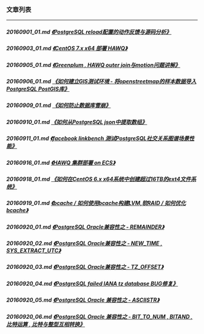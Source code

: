 ### 文章列表  
----  
##### 20160901_01.md   [《PostgreSQL reload配置的动作反馈与源码分析》](20160901_01.md)  
##### 20160903_01.md   [《CentOS 7.x x64 部署 HAWQ》](20160903_01.md)  
##### 20160905_01.md   [《Greenplum , HAWQ outer join与motion问题讲解》](20160905_01.md)  
##### 20160906_01.md   [《如何建立GIS测试环境 - 将openstreetmap的样本数据导入PostgreSQL PostGIS库》](20160906_01.md)  
##### 20160909_01.md   [《如何防止数据库雪崩》](20160909_01.md)  
##### 20160910_01.md   [《如何从PostgreSQL json中提取数组》](20160910_01.md)  
##### 20160911_01.md   [《facebook linkbench 测试PostgreSQL社交关系图谱场景性能》](20160911_01.md)  
##### 20160916_01.md   [《HAWQ 集群部署 on ECS》](20160916_01.md)  
##### 20160918_01.md   [《如何在CentOS 6.x x64系统中创建超过16TB的ext4文件系统》](20160918_01.md)  
##### 20160919_01.md   [《bcache / 如何使用bcache构建LVM,软RAID / 如何优化bcache》](20160919_01.md)  
##### 20160920_01.md   [《PostgreSQL Oracle兼容性之 - REMAINDER》](20160920_01.md)  
##### 20160920_02.md   [《PostgreSQL Oracle兼容性之 - NEW_TIME , SYS_EXTRACT_UTC》](20160920_02.md)  
##### 20160920_03.md   [《PostgreSQL Oracle兼容性之 - TZ_OFFSET》](20160920_03.md)  
##### 20160920_04.md   [《PostgreSQL failed IANA tz database BUG修复》](20160920_04.md)  
##### 20160920_05.md   [《PostgreSQL Oracle 兼容性之 - ASCIISTR》](20160920_05.md)  
##### 20160920_06.md   [《PostgreSQL Oracle 兼容性之 - BIT_TO_NUM , BITAND , 比特运算 , 比特与整型互相转换》](20160920_06.md)  
